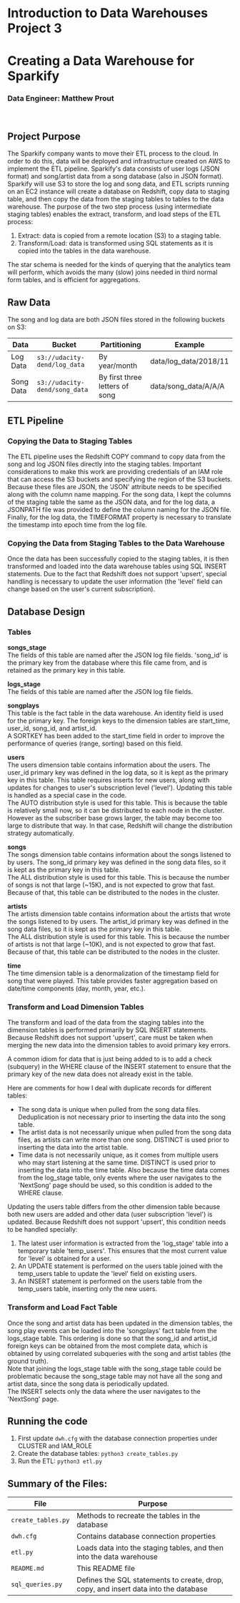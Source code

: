 # Introduction to Data Warehouses Project 3
# Creating a Data Warehouse for Sparkify
### Data Engineer: Matthew Prout

<br/>

## Project Purpose

The Sparkify company wants to move their ETL process to the cloud.  In order to do this, data will be deployed and infrastructure created on AWS to implement the ETL pipeline.
Sparkify's data consists of user logs (JSON format) and song/artist data from a song database (also in JSON format).
Sparkify will use S3 to store the log and song data, and ETL scripts running on an EC2 instance will create a database on Redshift, copy data to staging table, and then copy the data from the staging tables to tables to the data warehouse.
The purpose of the two step process (using intermediate staging tables) enables the extract, transform, and load steps of the ETL process:
1. Extract: data is copied from a remote location (S3) to a staging table.
2. Transform/Load: data is transformed using SQL statements as it is copied into the tables in the data warehouse.

The star schema is needed for the kinds of querying that the analytics team will perform, which avoids the many (slow) joins needed in third normal form tables, and is efficient for aggregations.


## Raw Data
The song and log data are both JSON files stored in the following buckets on S3:

| Data | Bucket | Partitioning | Example |
| - | - |- | - |
| Log Data | `s3://udacity-dend/log_data` | By year/month | data/log_data/2018/11 |
| Song Data | `s3://udacity-dend/song_data` | By first three letters of song | data/song_data/A/A/A |



## ETL Pipeline

### Copying the Data to Staging Tables

The ETL pipeline uses the Redshift COPY command to copy data from the song and log JSON files directly into the staging tables.  Important considerations to make this work are providing credentials of an IAM role that can access the S3 buckets and specifying the region of the S3 buckets. Because these files are JSON, the 'JSON' attribute needs to be specified along with the column name mapping.  For the song data, I kept the columns of the staging table the same as the JSON data, and for the log data, a JSONPATH file was provided to define the column naming for the JSON file. Finally, for the log data, the TIMEFORMAT property is necessary to translate the timestamp into epoch time from the log file.

### Copying the Data from Staging Tables to the Data Warehouse

Once the data has been successfully copied to the staging tables, it is then transformed and loaded into the data warehouse tables using SQL INSERT statements.  Due to the fact that Redshift does not support 'upsert', special handling is necessary to update the user information (the 'level' field can change based on the user's current subscription).

## Database Design

### Tables

**songs_stage**  
The fields of this table are named after the JSON log file fields.  'song_id' is the primary key from the database where this file came from, and is retained as the primary key in this table.

**logs_stage**  
The fields of this table are named after the JSON log file fields.

**songplays**  
This table is the fact table in the data warehouse.  An identity field is used for the primary key.  The foreign keys to the dimension tables are start_time, user_id, song_id, and artist_id.  
A SORTKEY has been added to the start_time field in order to improve the performance of queries (range, sorting) based on this field.  

**users**  
The users dimension table contains information about the users.  The user_id primary key was defined in the log data, so it is kept as the primary key in this table.  This table requires inserts for new users, along with updates for changes to user's subscription level ('level').  Updating this table is handled as a special case in the code.  
The AUTO distribution style is used for this table.  This is because the table is relatively small now, so it can be distributed to each node in the cluster. However as the subscriber base grows larger, the table may become too large to distribute that way.  In that case, Redshift will change the distribution strategy automatically.

**songs**  
The songs dimension table contains information about the songs listened to by users.  The song_id primary key was defined in the song data files, so it is kept as the primary key in this table.  
The ALL distribution style is used for this table.  This is because the number of songs is not that large (~15K), and is not expected to grow that fast.  Because of that, this table can be distributed to the nodes in the cluster.

**artists**  
The artists dimension table contains information about the artists that wrote the songs listened to by users.  The artist_id primary key was defined in the song data files, so it is kept as the primary key in this table.  
The ALL distribution style is used for this table.  This is because the number of artists is not that large (~10K), and is not expected to grow that fast.  Because of that, this table can be distributed to the nodes in the cluster.

**time**  
The time dimension table is a denormalization of the timestamp field for song that were played.  This table provides faster aggregation based on date/time components (day, month, year, etc.).


### Transform and Load Dimension Tables

The transform and load of the data from the staging tables into the dimension tables is performed primarily by SQL INSERT statements.  Because Redshift does not support 'upsert', care must be taken when merging the new data into the dimension tables to avoid primary key errors.  
  
A common idiom for data that is just being added to is to add a check (subquery) in the WHERE clause of the INSERT statement to ensure that the primary key of the new data does not already exist in the table.  
  
Here are comments for how I deal with duplicate records for different tables:  
* The song data is unique when pulled from the song data files.  Deduplication is not necessary prior to inserting the data into the song table.
* The artist data is not necessarily unique when pulled from the song data files, as artists can write more than one song.  DISTINCT is used prior to inserting the data into the artist table.
* Time data is not necessarily unique, as it comes from multiple users who may start listening at the same time.  DISTINCT is used prior to inserting the data into the time table.  Also because the time data comes from the log_stage table, only events where the user navigates to the 'NextSong' page should be used, so this condition is added to the WHERE clause.

Updating the users table differs from the other dimension table because both new users are added and other data (user subscription 'level') is updated.  Because Redshift does not support 'upsert', this condition needs to be handled specially:
1. The latest user information is extracted from the 'log_stage' table into a temporary table 'temp_users'.  This ensures that the most current value for 'level' is obtained for a user.
2. An UPDATE statement is performed on the users table joined with the temp_users table to update the 'level' field on existing users.
3. An INSERT statement is performed on the users table from the temp_users table, inserting only the new users.


### Transform and Load Fact Table

Once the song and artist data has been updated in the dimension tables, the song play events can be loaded into the 'songplays' fact table from the logs_stage table.  This ordering is done so that the song_id and artist_id foreign keys can be obtained from the most complete data, which is obtained by using correlated subqueries with the song and artist tables (the ground truth).  
Note that joining the logs_stage table with the song_stage table could be problematic because the song_stage table may not have all the song and artist data, since the song data is periodically updated.  
The INSERT selects only the data where the user navigates to the 'NextSong' page.


## Running the code
1. First update `dwh.cfg` with the database connection properties under CLUSTER and IAM_ROLE
2. Create the database tables: `python3 create_tables.py`
3. Run the ETL: `python3 etl.py`

## Summary of the Files:
| File | Purpose |
| - | - |
| `create_tables.py` | Methods to recreate the tables in the database |
| `dwh.cfg` | Contains database connection properties |
| `etl.py` | Loads data into the staging tables, and then into the data warehouse |
| `README.md` | This README file |
| `sql_queries.py` | Defines the SQL statements to create, drop, copy, and insert data into the database |
